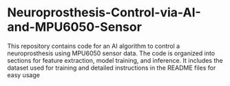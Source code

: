 # Neuroprosthesis-Control-via-AI-and-MPU6050-Sensor
This repository contains code for an AI algorithm to control a neuroprosthesis using MPU6050 sensor data. The code is organized into sections for feature extraction, model training, and inference. It includes the dataset used for training and detailed instructions in the README files for easy usage
